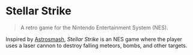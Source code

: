 # Stellar Strike
> A retro game for the Nintendo Entertainment System (NES). 

Inspired by [Astrosmash](https://en.wikipedia.org/wiki/Astrosmash), _Stellar Strike_ is an NES game where the player uses a laser cannon to destroy falling meteors, bombs, and other targets.

